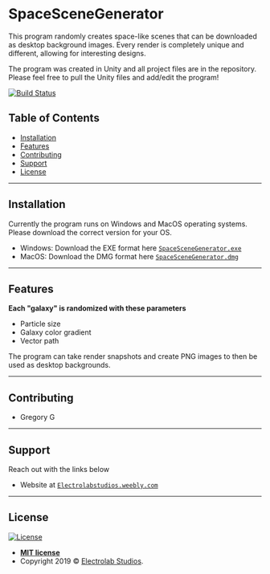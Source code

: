 # SpaceSceneGenerator
This program randomly creates space-like scenes that can be downloaded as desktop background images. Every render is completely unique and different, allowing for interesting designs.

The program was created in Unity and all project files are in the repository. Please feel free to pull the Unity files and add/edit the program!

[![Build Status](http://img.shields.io/travis/badges/badgerbadgerbadger.svg?style=flat-square)](https://travis-ci.org/badges/badgerbadgerbadger)

## Table of Contents

- [Installation](#installation)
- [Features](#features)
- [Contributing](#contributing)
- [Support](#support)
- [License](#license)

---

## Installation

Currently the program runs on Windows and MacOS operating systems. Please download the correct version for your OS.

 - Windows: Download the EXE format here <a href="https://github.com/jpinkstone/SpaceSceneGenerator/blob/master/ SpaceSceneGenerator.exe" target="_blank">`SpaceSceneGenerator.exe`</a>
  - MacOS: Download the DMG format here <a href="https://github.com/jpinkstone/SpaceSceneGenerator/blob/master/SpaceSceneGenerator.dmg" target="_blank">`SpaceSceneGenerator.dmg`</a>

---

## Features

**Each "galaxy" is randomized with these parameters**

- Particle size
- Galaxy color gradient
- Vector path

The program can take render snapshots and create PNG images to then be used as desktop backgrounds.

---

## Contributing

- Gregory G

---

## Support

Reach out with the links below

- Website at <a href="http://electrolabstudios.weebly.com" target="_blank">`Electrolabstudios.weebly.com`</a>

---

## License

[![License](http://img.shields.io/:license-mit-blue.svg?style=flat-square)](http://badges.mit-license.org)

- **[MIT license](http://opensource.org/licenses/mit-license.php)**
- Copyright 2019 © <a href="http://electrolabstudios.weebly.com" target="_blank">Electrolab Studios</a>.
